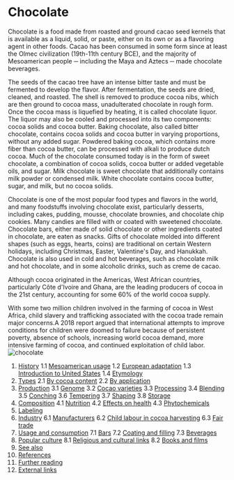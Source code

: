 # Chocolate
Chocolate is a food made from roasted and ground cacao seed kernels that is available as a liquid, solid, or paste, either on its own or as a flavoring agent in other foods. Cacao has been consumed in some form since at least the Olmec civilization (19th-11th century BCE), and the majority of Mesoamerican people ─ including the Maya and Aztecs ─ made chocolate beverages.

The seeds of the cacao tree have an intense bitter taste and must be fermented to develop the flavor. After fermentation, the seeds are dried, cleaned, and roasted. The shell is removed to produce cocoa nibs, which are then ground to cocoa mass, unadulterated chocolate in rough form. Once the cocoa mass is liquefied by heating, it is called chocolate liquor. The liquor may also be cooled and processed into its two components: cocoa solids and cocoa butter. Baking chocolate, also called bitter chocolate, contains cocoa solids and cocoa butter in varying proportions, without any added sugar. Powdered baking cocoa, which contains more fiber than cocoa butter, can be processed with alkali to produce dutch cocoa. Much of the chocolate consumed today is in the form of sweet chocolate, a combination of cocoa solids, cocoa butter or added vegetable oils, and sugar. Milk chocolate is sweet chocolate that additionally contains milk powder or condensed milk. White chocolate contains cocoa butter, sugar, and milk, but no cocoa solids.

Chocolate is one of the most popular food types and flavors in the world, and many foodstuffs involving chocolate exist, particularly desserts, including cakes, pudding, mousse, chocolate brownies, and chocolate chip cookies. Many candies are filled with or coated with sweetened chocolate. Chocolate bars, either made of solid chocolate or other ingredients coated in chocolate, are eaten as snacks. Gifts of chocolate molded into different shapes (such as eggs, hearts, coins) are traditional on certain Western holidays, including Christmas, Easter, Valentine's Day, and Hanukkah. Chocolate is also used in cold and hot beverages, such as chocolate milk and hot chocolate, and in some alcoholic drinks, such as creme de cacao.

Although cocoa originated in the Americas, West African countries, particularly Côte d'Ivoire and Ghana, are the leading producers of cocoa in the 21st century, accounting for some 60% of the world cocoa supply.

With some two million children involved in the farming of cocoa in West Africa, child slavery and trafficking associated with the cocoa trade remain major concerns.A 2018 report argued that international attempts to improve conditions for children were doomed to failure because of persistent poverty, absence of schools, increasing world cocoa demand, more intensive farming of cocoa, and continued exploitation of child labor.
![chocolate](https://upload.wikimedia.org/wikipedia/commons/7/70/Chocolate_%28blue_background%29.jpg)
1. [History](https://en.wikipedia.org/wiki/Chocolate#History)
   1.1 [Mesoamerican usage](https://en.wikipedia.org/wiki/Chocolate#Mesoamerican_usage)
   1.2 [European adaptation](https://en.wikipedia.org/wiki/Chocolate#European_adaptation)
   1.3 [Introduction to United States](https://en.wikipedia.org/wiki/Chocolate#Introduction_to_the_United_States)
   1.4 [Etymology](https://en.wikipedia.org/wiki/Chocolate#Etymology)
2. [Types](https://en.wikipedia.org/wiki/Chocolate#Types)
   2.1 [By cocoa content](https://en.wikipedia.org/wiki/Chocolate#By_cocoa_content)
   2.2 [By application](https://en.wikipedia.org/wiki/Chocolate#By_application)
3. [Production](https://en.wikipedia.org/wiki/Chocolate#Production)
   3.1 [Genome](https://en.wikipedia.org/wiki/Chocolate#Genome)
   3.2 [Cocao varieties](https://en.wikipedia.org/wiki/Chocolate#Cacao_varieties)
   3.3 [Processing](https://en.wikipedia.org/wiki/Chocolate#Processing)
   3.4 [Blending](https://en.wikipedia.org/wiki/Chocolate#Blending)
   3.5 [Conching](https://en.wikipedia.org/wiki/Chocolate#Conching)
   3.6 [Tempering](https://en.wikipedia.org/wiki/Chocolate#Tempering)
   3.7 [Shaping](https://en.wikipedia.org/wiki/Chocolate#Shaping)
   3.8 [Storage](https://en.wikipedia.org/wiki/Chocolate#Storage)
4. [Composition](https://en.wikipedia.org/wiki/Chocolate#Composition)
   4.1 [Nutrition](https://en.wikipedia.org/wiki/Chocolate#Nutrition)
   4.2 [Effects on health](https://en.wikipedia.org/wiki/Chocolate#Effects_on_health)
   4.3 [Phytochemicals](https://en.wikipedia.org/wiki/Chocolate#Phytochemicals)
5. [Labeling](https://en.wikipedia.org/wiki/Chocolate#Labeling)
6. [Industry](https://en.wikipedia.org/wiki/Chocolate#Industry)
   6.1 [Manufacturers](https://en.wikipedia.org/wiki/Chocolate#Manufacturers)
   6.2 [Child labour in cocoa harvesting](https://en.wikipedia.org/wiki/Chocolate#Child_labor_in_cocoa_harvesting)
   6.3 [Fair trade](https://en.wikipedia.org/wiki/Chocolate#Fair_trade)
7. [Usage and consumption](https://en.wikipedia.org/wiki/Chocolate#Usage_and_consumption)
   7.1 [Bars](https://en.wikipedia.org/wiki/Chocolate#Bars)
   7.2 [Coating and filling](https://en.wikipedia.org/wiki/Chocolate#Coating_and_filling)
   7.3 [Beverages](https://en.wikipedia.org/wiki/Chocolate#Beverages)
8. [Popular culture](https://en.wikipedia.org/wiki/Chocolate#Popular_culture)
   8.1 [Religious and cultural links](https://en.wikipedia.org/wiki/Chocolate#Religious_and_cultural_links)
   8.2 [Books and films](https://en.wikipedia.org/wiki/Chocolate#Books_and_film)
9. [See also](https://en.wikipedia.org/wiki/Chocolate#See_also)
10. [References](https://en.wikipedia.org/wiki/Chocolate#References)
11. [Further reading](https://en.wikipedia.org/wiki/Chocolate#Further_reading)
12. [External links](https://en.wikipedia.org/wiki/Chocolate#External_links)